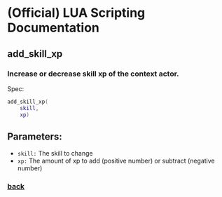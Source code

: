 
# (Official) LUA Scripting Documentation

## add_skill_xp

### Increase or decrease skill xp of the context actor.

Spec:
```lua
add_skill_xp(
	skill,
	xp)
```
## Parameters:
- `skill:` The skill to change
- `xp:` The amount of xp to add (positive number) or subtract (negative number)
### [back](../other)
